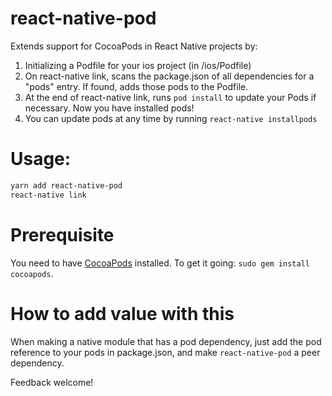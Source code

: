 # react-native-pod
Extends support for CocoaPods in React Native projects by:
1) Initializing a Podfile for your ios project (in /ios/Podfile)
2) On react-native link, scans the package.json of all dependencies for a "pods" entry. If found, adds those pods to the Podfile. 
3) At the end of react-native link, runs `pod install` to update your Pods if necessary. Now you have installed pods! 
4) You can update pods at any time by running `react-native installpods`

# Usage: 
```bash
yarn add react-native-pod
react-native link
```

# Prerequisite
You need to have [CocoaPods](http://cocoapods.org) installed. To get it going: `sudo gem install cocoapods`.

# How to add value with this
When making a native module that has a pod dependency, just add the pod reference to your pods in package.json, and make `react-native-pod` a peer dependency. 

Feedback welcome! 